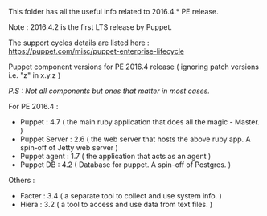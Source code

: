 This folder has all the useful info related to 2016.4.* PE release.

Note : 2016.4.2 is the first LTS release by Puppet.
 
The support cycles details are listed here : https://puppet.com/misc/puppet-enterprise-lifecycle



Puppet component versions for PE 2016.4 release ( ignoring patch versions i.e. "z" in x.y.z )

_P.S : Not all components but ones that matter in most cases._

For PE 2016.4 :

- Puppet        : 4.7   ( the main ruby application that does all the magic - Master. )
- Puppet Server : 2.6   ( the web server that hosts the above ruby app. A spin-off of Jetty web server ) 
- Puppet agent  : 1.7   ( the application that acts as an agent )
- Puppet DB     : 4.2   ( Database for puppet. A spin-off of Postgres. )
 
Others : 
 
- Facter        : 3.4   ( a separate tool to collect and use system info. )
- Hiera         : 3.2   ( a tool to access and use data from text files. )
 
